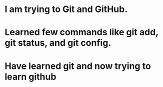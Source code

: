 # I am trying to Git and GitHub.

# Learned few commands like git add, git status, and git config.  

# Have learned git and now trying to learn github


